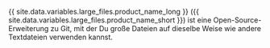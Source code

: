 {{ site.data.variables.large_files.product_name_long }} ({{ site.data.variables.large_files.product_name_short }}) ist eine Open-Source-Erweiterung zu Git, mit der Du große Dateien auf dieselbe Weise wie andere Textdateien verwenden kannst.
